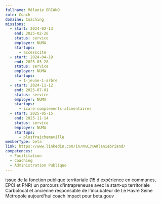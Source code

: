 ```yaml
---
fullname: Mélanie BRIAND
role: Coach
domaine: Coaching
missions:
  - start: 2024-02-13
    end: 2025-02-28
    status: service
    employer: NUMA
    startups:
      - accesscite
  - start: 2024-04-19
    end: 2025-03-28
    status: service
    employer: NUMA
    startups:
      - 1-jeune-1-arbre
  - start: 2024-11-12
    end: 2025-07-01
    status: service
    employer: NUMA
    startups:
      - icare-complements-alimentaires
  - start: 2025-05-15
    end: 2025-11-14
    status: service
    employer: NUMA
    startups:
      - plusfraichemaville
memberType: beta
link: https://www.linkedin.com/in/m%C3%A9laniebriand/
competences:
  - Facilitation
  - Coaching
  - Administration Publique
---
```

issue de la fonction publique territoriale (15 d'expérience en communes, EPCI et PNR)
un parcours d'intrapreneuse avec la start-up territoriale Carbolocal et ancienne responsable de l'incubateur de Le Havre Seine Métropole
aujourd'hui coach impact pour beta.gouv 
